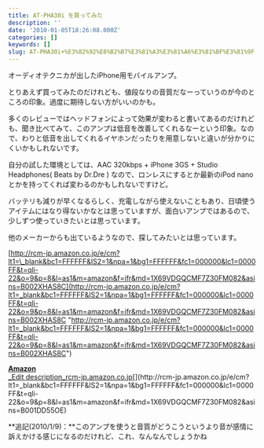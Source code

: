 ```yaml
---
title: AT-PHA30i を買ってみた
description: ''
date: '2010-01-05T18:26:08.000Z'
categories: []
keywords: []
slug: AT-PHA30i+%E3%82%92%E8%B2%B7%E3%81%A3%E3%81%A6%E3%81%BF%E3%81%9F
---
```

オーディオテクニカが出したiPhone用モバイルアンプ。

とりあえず買ってみたのだけれども、値段なりの音質だなーっていうのが今のところの印象。過度に期待しない方がいいのかも。

多くのレビューではヘッドフォンによって効果が変わると書いてあるのだけれども、聞き比べてみて、このアンプは低音を改善してくれるなーという印象。なので、わりと低音を出してくれるイヤホンだったりを用意しないと違いが分かりにくいかもしれないです。

自分の試した環境としては、AAC 320kbps + iPhone 3GS + Studio Headphones( Beats by Dr.Dre ) なので、ロンレスにするとか最新のiPod nanoとかを持ってくれば変わるのかもしれないですけど。

バッテリも減りが早くなるらしく、充電しながら使えないこともあり、日頃使うアイテムにはなり得ないかなとは思っていますが、面白いアンプではあるので、少しずつ使っていきたいとは思っています。

他のメーカーからも出ているようなので、探してみたいとは思っています。

[http://rcm-jp.amazon.co.jp/e/cm?lt1=\_blank&bc1=FFFFFF&IS2=1&npa=1&bg1=FFFFFF&fc1=000000&lc1=0000FF&t=qli-22&o=9&p=8&l=as1&m=amazon&f=ifr&md=1X69VDGQCMF7Z30FM082&asins=B002XHAS8C](http://rcm-jp.amazon.co.jp/e/cm?lt1=_blank&bc1=FFFFFF&IS2=1&npa=1&bg1=FFFFFF&fc1=000000&lc1=0000FF&t=qli-22&o=9&p=8&l=as1&m=amazon&f=ifr&md=1X69VDGQCMF7Z30FM082&asins=B002XHAS8C "http://rcm-jp.amazon.co.jp/e/cm?lt1=_blank&bc1=FFFFFF&IS2=1&npa=1&bg1=FFFFFF&fc1=000000&lc1=0000FF&t=qli-22&o=9&p=8&l=as1&m=amazon&f=ifr&md=1X69VDGQCMF7Z30FM082&asins=B002XHAS8C")

[**Amazon**  
_Edit description_rcm-jp.amazon.co.jp](http://rcm-jp.amazon.co.jp/e/cm?lt1=_blank&bc1=FFFFFF&IS2=1&npa=1&bg1=FFFFFF&fc1=000000&lc1=0000FF&t=qli-22&o=9&p=8&l=as1&m=amazon&f=ifr&md=1X69VDGQCMF7Z30FM082&asins=B001DD55OE "http://rcm-jp.amazon.co.jp/e/cm?lt1=_blank&bc1=FFFFFF&IS2=1&npa=1&bg1=FFFFFF&fc1=000000&lc1=0000FF&t=qli-22&o=9&p=8&l=as1&m=amazon&f=ifr&md=1X69VDGQCMF7Z30FM082&asins=B001DD55OE")[](http://rcm-jp.amazon.co.jp/e/cm?lt1=_blank&bc1=FFFFFF&IS2=1&npa=1&bg1=FFFFFF&fc1=000000&lc1=0000FF&t=qli-22&o=9&p=8&l=as1&m=amazon&f=ifr&md=1X69VDGQCMF7Z30FM082&asins=B001DD55OE)

**追記(2010/1/9)：**このアンプを使うと音質がどうこうというより音が感情に訴えかける感じになるのだけれど、これ、なんなんでしょうかね